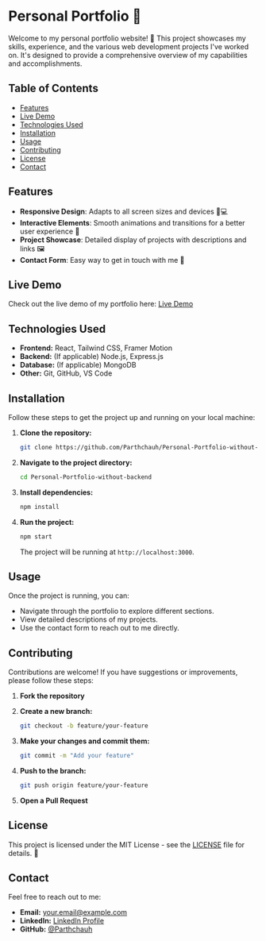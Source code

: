# Personal Portfolio 🚀

Welcome to my personal portfolio website! 🌟 This project showcases my skills, experience, and the various web development projects I've worked on. It's designed to provide a comprehensive overview of my capabilities and accomplishments.

## Table of Contents

- [Features](#features)
- [Live Demo](#live-demo)
- [Technologies Used](#technologies-used)
- [Installation](#installation)
- [Usage](#usage)
- [Contributing](#contributing)
- [License](#license)
- [Contact](#contact)

## Features

- **Responsive Design**: Adapts to all screen sizes and devices 📱💻
- **Interactive Elements**: Smooth animations and transitions for a better user experience 🎨
- **Project Showcase**: Detailed display of projects with descriptions and links 🖼️
- **Contact Form**: Easy way to get in touch with me 📧

## Live Demo

Check out the live demo of my portfolio here: [Live Demo](#)

## Technologies Used

- **Frontend:** React, Tailwind CSS, Framer Motion
- **Backend:** (If applicable) Node.js, Express.js
- **Database:** (If applicable) MongoDB
- **Other:** Git, GitHub, VS Code

## Installation

Follow these steps to get the project up and running on your local machine:

1. **Clone the repository:**

    ```bash
    git clone https://github.com/Parthchauh/Personal-Portfolio-without-backend.git
    ```

2. **Navigate to the project directory:**

    ```bash
    cd Personal-Portfolio-without-backend
    ```

3. **Install dependencies:**

    ```bash
    npm install
    ```

4. **Run the project:**

    ```bash
    npm start
    ```

    The project will be running at `http://localhost:3000`.

## Usage

Once the project is running, you can:

- Navigate through the portfolio to explore different sections.
- View detailed descriptions of my projects.
- Use the contact form to reach out to me directly.

## Contributing

Contributions are welcome! If you have suggestions or improvements, please follow these steps:

1. **Fork the repository**
2. **Create a new branch:**

    ```bash
    git checkout -b feature/your-feature
    ```

3. **Make your changes and commit them:**

    ```bash
    git commit -m "Add your feature"
    ```

4. **Push to the branch:**

    ```bash
    git push origin feature/your-feature
    ```

5. **Open a Pull Request**

## License

This project is licensed under the MIT License - see the [LICENSE](LICENSE) file for details. 📝

## Contact

Feel free to reach out to me:

- **Email:** [your.email@example.com](mailto:cparth495@gmail.com)
- **LinkedIn:** [LinkedIn Profile](https://www.linkedin.com/in/parthchauhan0702)
- **GitHub:** [@Parthchauh](https://github.com/Parthchauh)
